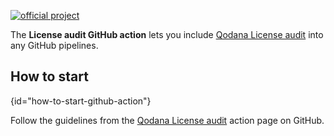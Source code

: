 [//]: # (title: License audit GitHub action)

[![official project](https://jb.gg/badges/official-flat-square.svg)](https://confluence.jetbrains.com/display/ALL/JetBrains+on+GitHub)

> <include src="lib_qd.xml" include-id="eap-warning"/>

The **License audit GitHub action** lets you include [Qodana License audit](about-license-audit.md) into any GitHub pipelines.

## How to start
{id="how-to-start-github-action"}

Follow the guidelines from the [Qodana License audit](https://github.com/JetBrains/qodana-license-audit-action) action page on GitHub.
